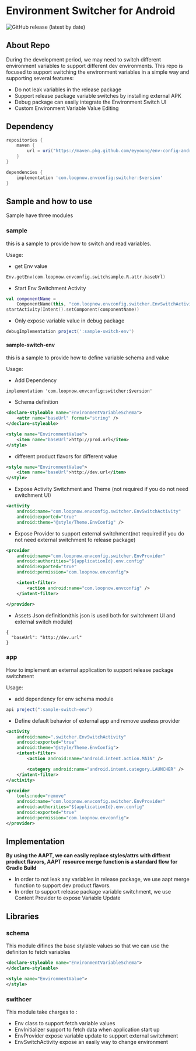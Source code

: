 # Environment Switcher for Android

![GitHub release (latest by date)](https://img.shields.io/github/v/release/eyyoung/env-config-android)

## About Repo

During the development period, we may need to switch different environment variables to support different dev environments.
This repo is focused to support switching the environment variables in a simple way and supporting several features:

* Do not leak variables in the release package
* Support release package variable switches by installing external APK
* Debug package can easily integrate the Environment Switch UI
* Custom Environment Variable Value Editing


## Dependency

```gradle
repositories {
    maven {
        url = uri("https://maven.pkg.github.com/eyyoung/env-config-android")
    }
}

dependencies {
    implementation 'com.loopnow.envconfig:switcher:$version'
}
```

## Sample and how to use

Sample have three modules

### sample

this is a sample to provide how to switch and read variables.

Usage:

* get Env value

```kotlin
Env.getEnv(com.loopnow.envconfig.switchsample.R.attr.baseUrl)
```

* Start Env Switchment Activity

```kotlin
val componentName =
    ComponentName(this, "com.loopnow.envconfig.switcher.EnvSwitchActivity")
startActivity(Intent().setComponent(componentName))
```

* Only expose variable value in debug package

```gradle
debugImplementation project(':sample-switch-env')
```

#### sample-switch-env

this is a sample to provide how to define variable schema and value

Usage:

* Add Dependency

```
implementation 'com.loopnow.envconfig:switcher:$version'
```

* Schema definition

```xml
<declare-styleable name="EnvironmentVariableSchema">
    <attr name="baseUrl" format="string" />
</declare-styleable>

<style name="EnvironmentValue">
    <item name="baseUrl">http://prod.url</item>
</style>
```

* different product flavors for different value

```xml
<style name="EnvironmentValue">
    <item name="baseUrl">http://dev.url</item>
</style>
```

* Expose Activity Switchment and Theme (not required if you do not need switchment UI)

```xml
<activity
    android:name="com.loopnow.envconfig.switcher.EnvSwitchActivity"
    android:exported="true"
    android:theme="@style/Theme.EnvConfig" />
```

* Expose Provider to support external switchment(not required if you do not need external switchment fo release package)

```xml
<provider
    android:name="com.loopnow.envconfig.switcher.EnvProvider"
    android:authorities="${applicationId}.env.config"
    android:exported="true"
    android:permission="com.loopnow.envconfig">

    <intent-filter>
        <action android:name="com.loopnow.envconfig" />
    </intent-filter>

</provider>
```

* Assets Json definition(this json is used both for switchment UI and external switch module)

```
{
  "baseUrl": "http://dev.url"
}
```

### app

How to implement an external application to support release package switchment

Usage:

* add dependency for env schema module

```gradle
api project(":sample-switch-env")
```

* Define default behavior of external app and remove useless provider

```xml
<activity
    android:name=".switcher.EnvSwitchActivity"
    android:exported="true"
    android:theme="@style/Theme.EnvConfig">
    <intent-filter>
        <action android:name="android.intent.action.MAIN" />

        <category android:name="android.intent.category.LAUNCHER" />
    </intent-filter>
</activity>

<provider
    tools:node="remove"
    android:name="com.loopnow.envconfig.switcher.EnvProvider"
    android:authorities="${applicationId}.env.config"
    android:exported="true"
    android:permission="com.loopnow.envconfig">
</provider>
```

## Implementation

<b>By using the AAPT, we can easily replace styles/attrs with diffrent product flavors, AAPT resource merge function is a standard flow for Gradle Build </b>

* In order to not leak any variables in release package, we use aapt merge function to support dev product flavors.
* In order to support release package variable switchment, we use Content Provider to expose Variable Update

## Libraries

### schema

This module difines the base stylable values so that we can use the definiton to fetch variables

```xml
<declare-styleable name="EnvironmentVariableSchema">
</declare-styleable>

<style name="EnvironmentValue">
</style>
```

### swithcer

This module take charges to :

* Env class to support fetch variable values
* EnvInitializer support to fetch data when application start up
* EnvProvider expose variable update to support external switchment
* EnvSwitchActivity expose an easily way to change environment

